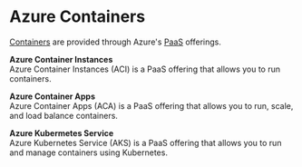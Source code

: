 # Azure Containers
[Containers](/virtualization/README.md) are provided through Azure's [PaaS](/cloud/README.md#cloud-service-models) offerings. 

**Azure Container Instances**  
Azure Container Instances (ACI) is a PaaS offering that allows you to run containers. 

**Azure Container Apps**  
Azure Container Apps (ACA) is a PaaS offering that allows you to run, scale, and load balance containers. 

**Azure Kubermetes Service**  
Azure Kubernetes Service (AKS) is a PaaS offering that allows you to run and manage containers using Kubernetes. 